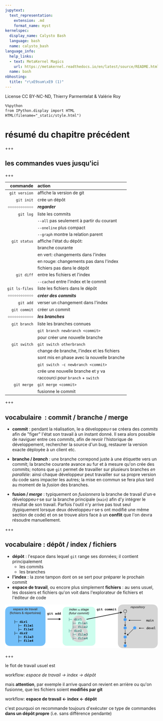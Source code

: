 ```yaml
---
jupytext:
  text_representation:
    extension: .md
    format_name: myst
kernelspec:
  display_name: Calysto Bash
  language: bash
  name: calysto_bash
language_info:
  help_links:
  - text: MetaKernel Magics
    url: https://metakernel.readthedocs.io/en/latest/source/README.html
  name: bash
nbhosting:
  title: "r\xE9sum\xE9 (1)"
---
```


License CC BY-NC-ND, Thierry Parmentelat & Valérie Roy

```{code-cell}
%%python
from IPython.display import HTML
HTML(filename="_static/style.html")
```

# résumé du chapitre précédent

+++

## les commandes vues jusqu'ici

+++

| commande | action |
| ----------: | :-------- |
| `git version` | affiche la version de git |
| `git init` | crée un dépôt |
| ￮￮￮￮￮￮￮￮￮￮￮￮ | ***regarder*** |
| `git log` | liste les commits |
|         | `--all` pas seulement à partir du courant |
|         | `--oneline` plus compact |
|         | `--graph` montre la relation parent |
| `git status` | affiche l'état du dépôt: |
|            | branche courante |
|            | en vert: changements dans l'index |
|            | en rouge: changements pas dans l'index |
|            | fichiers pas dans le dépôt|
| `git diff` | entre les fichiers et l'index |
|          | `--cached` entre l'index et le commit |
| `git ls-files` | liste les fichiers dans le dépôt |
| ￮￮￮￮￮￮￮￮￮￮￮￮ | ***créer des commits*** |
| `git add` | verser un changement dans l'index |
| `git commit` | créer un commit |
| ￮￮￮￮￮￮￮￮￮￮￮￮ | ***les branches*** |
| `git branch` | liste les branches connues |
|  | `git branch newbranch <commit>` |
|  | pour créer une nouvelle branche |
| `git switch` | `git switch otherbranch` |
|              | change de branche, l'index et les fichiers |
|              | sont mis en phase avec la nouvelle branche |
|              | `git switch -c newbranch <commit>` |
|              | crée une nouvelle branche et y va |
|              | raccourci pour `branch` + `switch` |
| `git merge`  | `git merge <commit>`  |
| | fusionne le commit |

+++

## vocabulaire  : commit / branche / merge

* **commit** : pendant la réalisation, le·a développeu·r·se créera des *commits* afin de "figer" l'état son travail à un instant donné. Il sera alors possible de naviguer entre ces *commits*, afin de revoir l'historique de développement, rechercher la source d'un bug, restaurer la version exacte déployée à un client etc.

* **branche / *branch*** : une branche correpond juste à une étiquette vers un commit; la branche courante avance au fur et à mesure qu'on crée des commits;
notons que `git` permet de travailler sur plusieurs branches *en parallèle*: ainsi chaque développeur peut travailler sur sa propre version du code sans impacter les autres; la mise en commun se fera plus tard au moment de la *fusion* des branches.

* **fusion / *merge*** : typiquement on *fusionnera* la branche de travail d'un·e développeu·r·se sur la branche principale (`main`) afin d'y intégrer le résultat de son travail. Parfois l'outil n'y arrive pas tout seul (typiquement lorsque deux développeu·r·se·s ont modifié une même section de code) et on se trouve alors face à un **conflit** que l'on devra résoudre manuellement.

+++

## vocabulaire : dépôt / index / fichiers

* **dépôt** : l'espace dans lequel `git` range ses données; il contient principalement
  * les commits
  * les branches
* **l'index** : la zone tampon dont on se sert pour préparer le prochain commit
* **espace de travail**, ou encore plus simplement **fichiers** : au sens usuel, les dossiers et fichiers qu'on voit dans l'explorateur de fichiers et l'éditeur de code

![](media/kn-repo-contents-3-add-index-commit.svg)

+++

le flot de travail usuel est

workflow: *espace de travail → index → dépôt*

mais **attention**, par exemple il arrive quand on revient en arrière ou qu'on fusionne, que les fichiers soient **modifiés par git**

workflow: **espace de travail ← index ← dépôt**

c'est pourquoi on recommande toujours d'exécuter ce type de commandes **dans un dépôt propre** (i.e. sans différence pendante)
